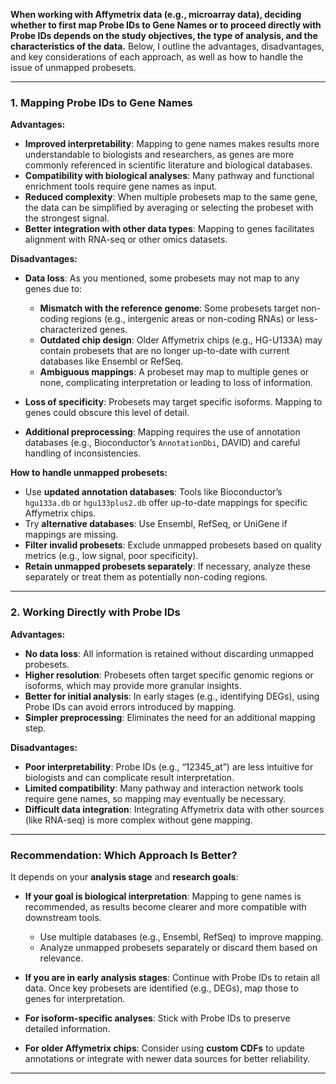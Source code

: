 
**When working with Affymetrix data (e.g., microarray data), deciding whether to first map Probe IDs to Gene Names or to proceed directly with Probe IDs depends on the study objectives, the type of analysis, and the characteristics of the data.** Below, I outline the advantages, disadvantages, and key considerations of each approach, as well as how to handle the issue of unmapped probesets.

---

### 1. **Mapping Probe IDs to Gene Names**

**Advantages:**

* **Improved interpretability**: Mapping to gene names makes results more understandable to biologists and researchers, as genes are more commonly referenced in scientific literature and biological databases.
* **Compatibility with biological analyses**: Many pathway and functional enrichment tools require gene names as input.
* **Reduced complexity**: When multiple probesets map to the same gene, the data can be simplified by averaging or selecting the probeset with the strongest signal.
* **Better integration with other data types**: Mapping to genes facilitates alignment with RNA-seq or other omics datasets.

**Disadvantages:**

* **Data loss**: As you mentioned, some probesets may not map to any genes due to:

  * **Mismatch with the reference genome**: Some probesets target non-coding regions (e.g., intergenic areas or non-coding RNAs) or less-characterized genes.
  * **Outdated chip design**: Older Affymetrix chips (e.g., HG-U133A) may contain probesets that are no longer up-to-date with current databases like Ensembl or RefSeq.
  * **Ambiguous mappings**: A probeset may map to multiple genes or none, complicating interpretation or leading to loss of information.
* **Loss of specificity**: Probesets may target specific isoforms. Mapping to genes could obscure this level of detail.
* **Additional preprocessing**: Mapping requires the use of annotation databases (e.g., Bioconductor’s `AnnotationDbi`, DAVID) and careful handling of inconsistencies.

**How to handle unmapped probesets:**

* Use **updated annotation databases**: Tools like Bioconductor’s `hgu133a.db` or `hgu133plus2.db` offer up-to-date mappings for specific Affymetrix chips.
* Try **alternative databases**: Use Ensembl, RefSeq, or UniGene if mappings are missing.
* **Filter invalid probesets**: Exclude unmapped probesets based on quality metrics (e.g., low signal, poor specificity).
* **Retain unmapped probesets separately**: If necessary, analyze these separately or treat them as potentially non-coding regions.

---

### 2. **Working Directly with Probe IDs**

**Advantages:**

* **No data loss**: All information is retained without discarding unmapped probesets.
* **Higher resolution**: Probesets often target specific genomic regions or isoforms, which may provide more granular insights.
* **Better for initial analysis**: In early stages (e.g., identifying DEGs), using Probe IDs can avoid errors introduced by mapping.
* **Simpler preprocessing**: Eliminates the need for an additional mapping step.

**Disadvantages:**

* **Poor interpretability**: Probe IDs (e.g., “12345\_at”) are less intuitive for biologists and can complicate result interpretation.
* **Limited compatibility**: Many pathway and interaction network tools require gene names, so mapping may eventually be necessary.
* **Difficult data integration**: Integrating Affymetrix data with other sources (like RNA-seq) is more complex without gene mapping.

---

### **Recommendation: Which Approach Is Better?**

It depends on your **analysis stage** and **research goals**:

* **If your goal is biological interpretation**: Mapping to gene names is recommended, as results become clearer and more compatible with downstream tools.

  * Use multiple databases (e.g., Ensembl, RefSeq) to improve mapping.
  * Analyze unmapped probesets separately or discard them based on relevance.

* **If you are in early analysis stages**: Continue with Probe IDs to retain all data. Once key probesets are identified (e.g., DEGs), map those to genes for interpretation.

* **For isoform-specific analyses**: Stick with Probe IDs to preserve detailed information.

* **For older Affymetrix chips**: Consider using **custom CDFs** to update annotations or integrate with newer data sources for better reliability.

---

